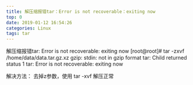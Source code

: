 ```yaml
---
title: 解压缩报错tar：Error is not recoverable：exiting now
top: 0
date: 2019-01-12 16:54:26
categories: Linux
tags: tar
---
```


解压缩报错tar: Error is not recoverable: exiting now
[root@root]# tar -zxvf /home/data/data.tar.gz.xz
gzip: stdin: not in gzip format
tar: Child returned status 1
tar: Error is not recoverable: exiting now

解决方法：
去掉z参数，使用 tar -xvf 解压正常

